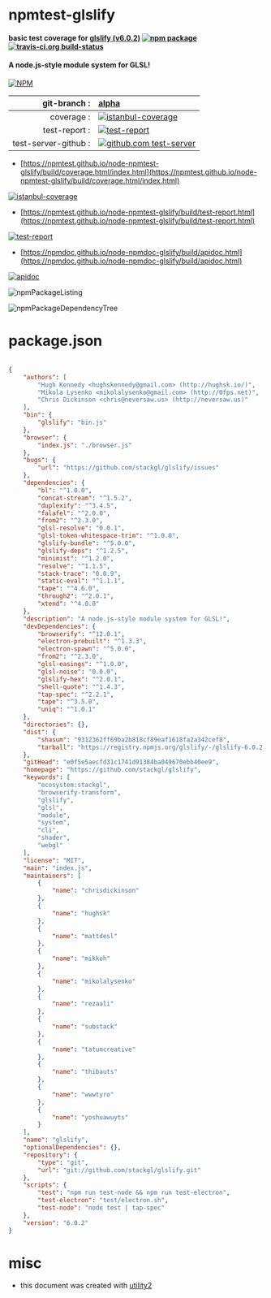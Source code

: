 # npmtest-glslify

#### basic test coverage for  [glslify (v6.0.2)](https://github.com/stackgl/glslify)  [![npm package](https://img.shields.io/npm/v/npmtest-glslify.svg?style=flat-square)](https://www.npmjs.org/package/npmtest-glslify) [![travis-ci.org build-status](https://api.travis-ci.org/npmtest/node-npmtest-glslify.svg)](https://travis-ci.org/npmtest/node-npmtest-glslify)

#### A node.js-style module system for GLSL!

[![NPM](https://nodei.co/npm/glslify.png?downloads=true&downloadRank=true&stars=true)](https://www.npmjs.com/package/glslify)

| git-branch : | [alpha](https://github.com/npmtest/node-npmtest-glslify/tree/alpha)|
|--:|:--|
| coverage : | [![istanbul-coverage](https://npmtest.github.io/node-npmtest-glslify/build/coverage.badge.svg)](https://npmtest.github.io/node-npmtest-glslify/build/coverage.html/index.html)|
| test-report : | [![test-report](https://npmtest.github.io/node-npmtest-glslify/build/test-report.badge.svg)](https://npmtest.github.io/node-npmtest-glslify/build/test-report.html)|
| test-server-github : | [![github.com test-server](https://npmtest.github.io/node-npmtest-glslify/GitHub-Mark-32px.png)](https://npmtest.github.io/node-npmtest-glslify/build/app/index.html) | | build-artifacts : | [![build-artifacts](https://npmtest.github.io/node-npmtest-glslify/glyphicons_144_folder_open.png)](https://github.com/npmtest/node-npmtest-glslify/tree/gh-pages/build)|

- [https://npmtest.github.io/node-npmtest-glslify/build/coverage.html/index.html](https://npmtest.github.io/node-npmtest-glslify/build/coverage.html/index.html)

[![istanbul-coverage](https://npmtest.github.io/node-npmtest-glslify/build/screenCapture.buildCi.browser.%252Ftmp%252Fbuild%252Fcoverage.lib.html.png)](https://npmtest.github.io/node-npmtest-glslify/build/coverage.html/index.html)

- [https://npmtest.github.io/node-npmtest-glslify/build/test-report.html](https://npmtest.github.io/node-npmtest-glslify/build/test-report.html)

[![test-report](https://npmtest.github.io/node-npmtest-glslify/build/screenCapture.buildCi.browser.%252Ftmp%252Fbuild%252Ftest-report.html.png)](https://npmtest.github.io/node-npmtest-glslify/build/test-report.html)

- [https://npmdoc.github.io/node-npmdoc-glslify/build/apidoc.html](https://npmdoc.github.io/node-npmdoc-glslify/build/apidoc.html)

[![apidoc](https://npmdoc.github.io/node-npmdoc-glslify/build/screenCapture.buildCi.browser.%252Ftmp%252Fbuild%252Fapidoc.html.png)](https://npmdoc.github.io/node-npmdoc-glslify/build/apidoc.html)

![npmPackageListing](https://npmtest.github.io/node-npmtest-glslify/build/screenCapture.npmPackageListing.svg)

![npmPackageDependencyTree](https://npmtest.github.io/node-npmtest-glslify/build/screenCapture.npmPackageDependencyTree.svg)



# package.json

```json

{
    "authors": [
        "Hugh Kennedy <hughskennedy@gmail.com> (http://hughsk.io/)",
        "Mikola Lysenko <mikolalysenko@gmail.com> (http://0fps.net)",
        "Chris Dickinson <chris@neversaw.us> (http://neversaw.us)"
    ],
    "bin": {
        "glslify": "bin.js"
    },
    "browser": {
        "index.js": "./browser.js"
    },
    "bugs": {
        "url": "https://github.com/stackgl/glslify/issues"
    },
    "dependencies": {
        "bl": "^1.0.0",
        "concat-stream": "^1.5.2",
        "duplexify": "^3.4.5",
        "falafel": "^2.0.0",
        "from2": "^2.3.0",
        "glsl-resolve": "0.0.1",
        "glsl-token-whitespace-trim": "^1.0.0",
        "glslify-bundle": "^5.0.0",
        "glslify-deps": "^1.2.5",
        "minimist": "^1.2.0",
        "resolve": "^1.1.5",
        "stack-trace": "0.0.9",
        "static-eval": "^1.1.1",
        "tape": "^4.6.0",
        "through2": "^2.0.1",
        "xtend": "^4.0.0"
    },
    "description": "A node.js-style module system for GLSL!",
    "devDependencies": {
        "browserify": "^12.0.1",
        "electron-prebuilt": "^1.3.3",
        "electron-spawn": "^5.0.0",
        "from2": "^2.3.0",
        "glsl-easings": "^1.0.0",
        "glsl-noise": "0.0.0",
        "glslify-hex": "^2.0.1",
        "shell-quote": "^1.4.3",
        "tap-spec": "^2.2.1",
        "tape": "^3.5.0",
        "uniq": "^1.0.1"
    },
    "directories": {},
    "dist": {
        "shasum": "9312362ff69ba2b818cf89eaf1618fa2a342cef8",
        "tarball": "https://registry.npmjs.org/glslify/-/glslify-6.0.2.tgz"
    },
    "gitHead": "e0f5e5aecfd31c1741d91384ba049670ebb40ee9",
    "homepage": "https://github.com/stackgl/glslify",
    "keywords": [
        "ecosystem:stackgl",
        "browserify-transform",
        "glslify",
        "glsl",
        "module",
        "system",
        "cli",
        "shader",
        "webgl"
    ],
    "license": "MIT",
    "main": "index.js",
    "maintainers": [
        {
            "name": "chrisdickinson"
        },
        {
            "name": "hughsk"
        },
        {
            "name": "mattdesl"
        },
        {
            "name": "mikkoh"
        },
        {
            "name": "mikolalysenko"
        },
        {
            "name": "rezaali"
        },
        {
            "name": "substack"
        },
        {
            "name": "tatumcreative"
        },
        {
            "name": "thibauts"
        },
        {
            "name": "wwwtyro"
        },
        {
            "name": "yoshuawuyts"
        }
    ],
    "name": "glslify",
    "optionalDependencies": {},
    "repository": {
        "type": "git",
        "url": "git://github.com/stackgl/glslify.git"
    },
    "scripts": {
        "test": "npm run test-node && npm run test-electron",
        "test-electron": "test/electron.sh",
        "test-node": "node test | tap-spec"
    },
    "version": "6.0.2"
}
```



# misc
- this document was created with [utility2](https://github.com/kaizhu256/node-utility2)
